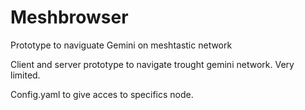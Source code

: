 # Meshbrowser
Prototype to naviguate Gemini on meshtastic network

Client and server prototype to navigate trought gemini network.
Very limited.

Config.yaml to give acces to specifics node.

